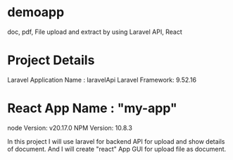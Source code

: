 # demoapp
doc, pdf, File upload and extract by using Laravel API, React

# Project Details
Laravel Application Name : laravelApi
Laravel Framework:  9.52.16

# React App Name : "my-app"
node Version: v20.17.0
NPM Version: 10.8.3

In this project I will use laravel for backend API for upload and show details of document.
And I will create "react" App GUI for upload file as document.
 
